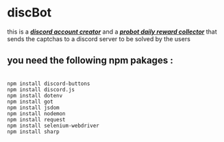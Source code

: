 # discBot</br>
this is a <i><b><u>discord account creator</u></b></i> and a <i><b><u>probot daily reward collector</u></b></i> that sends the captchas to a discord server to be solved by the users
<h2>you need the following npm pakages :</h2></br>
<code>npm install discord-buttons</code></br>
<code>npm install discord.js</code></br>
<code>npm install dotenv</code></br>
<code>npm install got</code></br>
<code>npm install jsdom</code></br>
<code>npm install nodemon</code></br>
<code>npm install request</code></br>
<code>npm install selenium-webdriver</code></br>
<code>npm install sharp</code></br>
